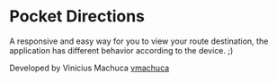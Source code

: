 Pocket Directions
===========

A responsive and easy way for you to view your route destination, the application has different behavior according to the device. ;)

Developed by Vinicius Machuca [vmachuca](https://github.com/zhongxiali)


